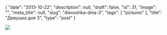 {
    "date": "2013-10-22",
    "description": null,
    "draft": false,
    "id": 31,
    "image": "",
    "meta_title": null,
    "slug": "dievushka-dnia-3",
    "tags": [
        "pictures"
    ],
    "title": "Девушка дня 3",
    "type": "post"
}


![](/images/2015/03/girl3.jpg)
